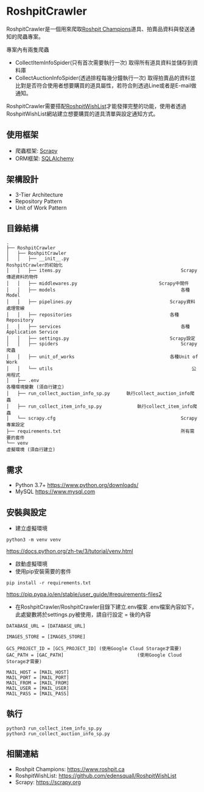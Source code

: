 # RoshpitCrawler

RoshpitCrawler是一個用來爬取[Roshpit Champions](https://www.roshpit.ca)道具、拍賣品資料與發送通知的爬蟲專案。

專案內有兩隻爬蟲
- CollectItemInfoSpider(只有首次需要執行一次)
取得所有道具資料並儲存到資料庫
- CollectAuctionInfoSpider(透過排程每幾分鐘執行一次)
取得拍賣品的資料並比對是否符合使用者想要購買的道具屬性，若符合則透過Line或者是E-mail做通知。

RoshpitCrawler需要搭配[RoshpitWishList](https://github.com/edensquall/RoshpitWishList)才能發揮完整的功能，使用者透過RoshpitWishList網站建立想要購買的道具清單與設定通知方式。


## 使用框架

- 爬蟲框架: [Scrapy](https://scrapy.org)
- ORM框架: [SQLAlchemy](https://www.sqlalchemy.org)

## 架構設計

- 3-Tier Architecture
- Repository Pattern
- Unit of Work Pattern

## 目錄結構
```
.
├── RoshpitCrawler
│   ├── RoshpitCrawler
│   │   ├── __init__.py										RoshpitCrawler的初始化
│   │   ├── items.py											Scrapy傳遞資料的物件
│   │   ├── middlewares.py								Scrapy中間件
│   │   ├── models												各種Model
│   │   ├── pipelines.py									Scrapy資料處理管線
│   │   ├── repositories									各種Repository
│   │   ├── services											各種Application Service
│   │   ├── settings.py										Scrapy設定
│   │   ├── spiders												Scrapy爬蟲
│   │   ├── unit_of_works									各種Unit of Work
│   │   └── utils													公用程式
│   ├── .env															各種環境變數 (須自行建立)
│   ├── run_collect_auction_info_sp.py		執行collect_auction_info爬蟲
│   ├── run_collect_item_info_sp.py				執行collect_item_info爬蟲
│   └── scrapy.cfg												Scrapy專案設定
├── requirements.txt											所有需要的套件
└── venv																	虛擬環境 (須自行建立)
```

## 需求

-	Python 3.7+
  https://www.python.org/downloads/
-	MySQL
  https://www.mysql.com


## 安裝與設定

- 建立虛擬環境
```
python3 -m venv venv
```
https://docs.python.org/zh-tw/3/tutorial/venv.html
- 啟動虛擬環境
- 使用pip安裝需要的套件
```
pip install -r requirements.txt
```
https://pip.pypa.io/en/stable/user_guide/#requirements-files2
- 在RoshpitCrawler/RoshpitCrawler目錄下建立.env檔案
.env檔案內容如下，此處變數將於settings.py被使用，請自行設定 = 後的內容
```
DATABASE_URL = [DATABASE_URL]

IMAGES_STORE = [IMAGES_STORE]

GCS_PROJECT_ID = [GCS_PROJECT_ID] (使用Google Cloud Storage才需要)
GAC_PATH = [GAC_PATH]							(使用Google Cloud Storage才需要)

MAIL_HOST = [MAIL_HOST]
MAIL_PORT = [MAIL_PORT]
MAIL_FROM = [MAIL_FROM]
MAIL_USER = [MAIL_USER]
MAIL_PASS = [MAIL_PASS]
```

## 執行

```
python3 run_collect_item_info_sp.py
python3 run_collect_auction_info_sp.py
```

## 相關連結

- Roshpit Champions: https://www.roshpit.ca
- RoshpitWishList: https://github.com/edensquall/RoshpitWishList
- Scrapy: https://scrapy.org